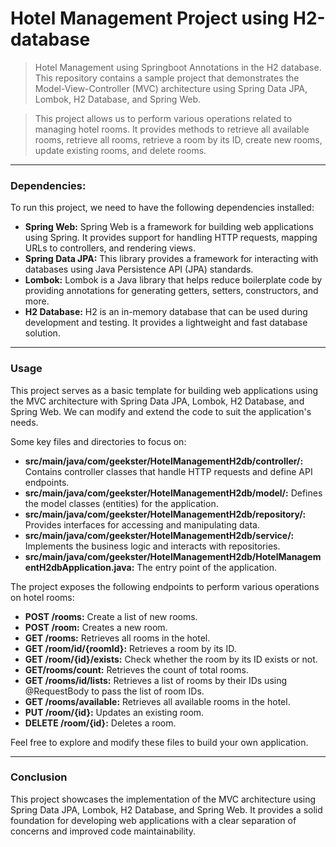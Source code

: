 # Hotel Management Project using H2-database
> Hotel Management  using Springboot Annotations in the H2 database. This repository contains a sample project that demonstrates the Model-View-Controller (MVC) architecture using Spring Data JPA, Lombok, H2 Database, and Spring Web.

> This project allows us to perform various operations related to managing hotel rooms. It provides methods to retrieve all available rooms, retrieve all rooms, retrieve a room by its ID, create new rooms, update existing rooms, and delete rooms.
---
### Dependencies:
To run this project, we need to have the following dependencies installed:

* **Spring Web:** Spring Web is a framework for building web applications using Spring. It provides support for handling HTTP requests, mapping URLs to controllers, and rendering views.
* **Spring Data JPA:** This library provides a framework for interacting with databases using Java Persistence API (JPA) standards.
* **Lombok:** Lombok is a Java library that helps reduce boilerplate code by providing annotations for generating getters, setters, constructors, and more.
* **H2 Database:** H2 is an in-memory database that can be used during development and testing. It provides a lightweight and fast database solution.
---
### Usage
This project serves as a basic template for building web applications using the MVC architecture with Spring Data JPA, Lombok, H2 Database, and Spring Web. We can modify and extend the code to suit the application's needs.

Some key files and directories to focus on:

* **src/main/java/com/geekster/HotelManagementH2db/controller/:** Contains controller classes that handle HTTP requests and define API endpoints.
* **src/main/java/com/geekster/HotelManagementH2db/model/:** Defines the model classes (entities) for the application.
* **src/main/java/com/geekster/HotelManagementH2db/repository/:** Provides interfaces for accessing and manipulating data.
* **src/main/java/com/geekster/HotelManagementH2db/service/:** Implements the business logic and interacts with repositories.
* **src/main/java/com/geekster/HotelManagementH2db/HotelManagementH2dbApplication.java:** The entry point of the application.

The project exposes the following endpoints to perform various operations on hotel rooms:

* **POST /rooms:** Create a list of new rooms.
* **POST /room:** Creates a new room.
* **GET /rooms:** Retrieves all rooms in the hotel.
* **GET /room/id/{roomId}:** Retrieves a room by its ID.
* **GET /room/{id}/exists:** Check whether the room by its ID exists or not.
* **GET/rooms/count:** Retrieves the count of total rooms.
* **GET /rooms/id/lists:** Retrieves a list of rooms by their IDs using @RequestBody to pass the list of room IDs.
* **GET /rooms/available:** Retrieves all available rooms in the hotel.
* **PUT /room/{id}:** Updates an existing room.
* **DELETE /room/{id}:** Deletes a room. 
  
Feel free to explore and modify these files to build your own application.

---
### Conclusion
This project showcases the implementation of the MVC architecture using Spring Data JPA, Lombok, H2 Database, and Spring Web. It provides a solid foundation for developing web applications with a clear separation of concerns and improved code maintainability.
